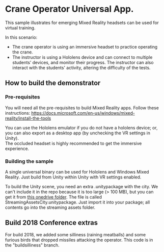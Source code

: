 # Crane Operator Universal App.

This sample illustrates for emerging Mixed Reality headsets can be used for virtual training. 

In this scenario:   
- The crane operator is using an immersive headset to practice operating  the crane.  
- The instructor is using a Hololens device and can connect to multiple students' devices, and monitor their progress. The instructor can also interact with the students' activity, altering the difficulty of the tests. 

## How to build the demonstrator  


### Pre-requisites 
You will need all the pre-requisites to build Mixed Reality apps. Follow these instructions: https://docs.microsoft.com/en-us/windows/mixed-reality/install-the-tools 

You can use the Hololens emulator if you do not have a hololens device; or, you can also export as a desktop app (by unchecking the VR settings in Unity).  
The occluded headset is highly recommended to get the immersive experience. 

### Building the sample
A single universal binary can be used for Hololens and Windows Mixed Reality. Just build from Unity within Unity with VR settings enabled. 

To build the Unity scene, you need an extra .unitypackage with the city. We can't include it in the repo because it is too large (> 100 MB), but you can get it from [this onedrive folder](https://1drv.ms/f/s!AkqhcmztwT4Sk8Bl9YX7InEuMvfCJw). 
The file is called StreamingAssetsCity.unitypackage.  Just import it into your package; all contents go into the streaming assets folder. 


## Build 2018 Conference extras 
For build 2018, we added some silliness (raining meatballs) and some furious birds that dropped missiles attacking the operator. This code is in the "buildsilliness" branch. 

 

